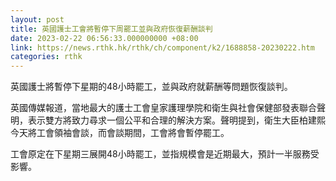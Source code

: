 ```yaml
---
layout: post
title: 英國護士工會將暫停下周罷工並與政府恢復薪酬談判
date: 2023-02-22 06:56:33.000000000 +08:00
link: https://news.rthk.hk/rthk/ch/component/k2/1688858-20230222.htm
categories: rthk
---
```


英國護士將暫停下星期的48小時罷工，並與政府就薪酬等問題恢復談判。

英國傳媒報道，當地最大的護士工會皇家護理學院和衛生與社會保健部發表聯合聲明，表示雙方將致力尋求一個公平和合理的解決方案。聲明提到，衛生大臣柏建熙今天將工會領袖會談，而會談期間，工會將會暫停罷工。

工會原定在下星期三展開48小時罷工，並指規模會是近期最大，預計一半服務受影響。
